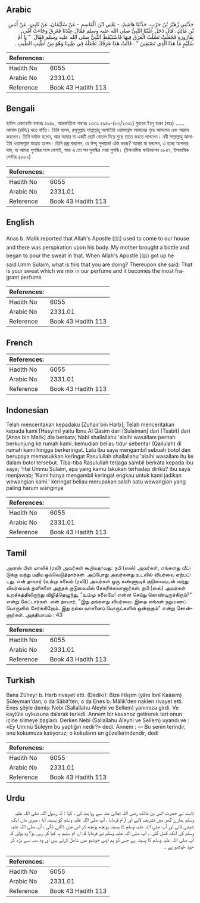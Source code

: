 ## Arabic


<div dir="rtl" lang="ar" style={{fontSize:'larger',backgroundColor:'#f8f9fa',padding:20}}>
حَدَّثَنِي زُهَيْرُ بْنُ حَرْبٍ، حَدَّثَنَا هَاشِمٌ، - يَعْنِي ابْنَ الْقَاسِمِ - عَنْ سُلَيْمَانَ، عَنْ ثَابِتٍ، عَنْ أَنَسِ بْنِ مَالِكٍ، قَالَ دَخَلَ عَلَيْنَا النَّبِيُّ صلى الله عليه وسلم فَقَالَ عِنْدَنَا فَعَرِقَ وَجَاءَتْ أُمِّي بِقَارُورَةٍ فَجَعَلَتْ تَسْلُتُ الْعَرَقَ فِيهَا فَاسْتَيْقَظَ النَّبِيُّ صلى الله عليه وسلم فَقَالَ ‏ "‏ يَا أُمَّ سُلَيْمٍ مَا هَذَا الَّذِي تَصْنَعِينَ ‏"‏ ‏.‏ قَالَتْ هَذَا عَرَقُكَ نَجْعَلُهُ فِي طِيبِنَا وَهُوَ مِنْ أَطْيَبِ الطِّيبِ ‏.‏
</div>
<div style={{backgroundColor:'#f8f9fa',padding:20, marginBottom: 10}}><table> <thead> <tr> <th>References:</th> <th></th> </tr> </thead> <tbody><tr><td>Hadith No</td><td>6055</td></tr><tr><td>Arabic No</td><td>2331.01</td></tr><tr><td>Reference</td><td>Book 43 Hadith 113</td></tr></tbody></table></div>

## Bengali


<div dir="ltr" lang="bn" style={{fontSize:'larger',backgroundColor:'#f8f9fa',padding:20}}>
হাদিস একাডেমি নাম্বারঃ ৫৯৪৯, আন্তর্জাতিক নাম্বারঃ ২৩৩১ ৫৯৪৯-(৮৩/২৩৩১) যুহায়র ইবনু হারব (রহঃ) ...... আনাস (রাযিঃ) হতে বর্ণিত। তিনি বলেন, রসূলুল্লাহ সাল্লাল্লাহু আলাইহি ওয়াসাল্লাম আমাদের গৃহে আসলেন এবং আরাম করলেন। তিনি ঘর্মাক্ত হলেন, আর আমার মা একটি ছোট বোতল নিয়ে মুছে তাতে ভরতে লাগলেন। নবী সাল্লাল্লাহু আলাইহি ওয়াসাল্লাম জাগ্রত হলেন। তিনি প্রশ্ন করলেন, হে উম্মু সুলায়ম! একি করছ? আমার মা বললেন, এ হচ্ছে আপনার ঘাম, যা আমরা সুগন্ধির সঙ্গে মেশাই, আর এ তো সব সুগন্ধির সেরা সুগন্ধি। (ইসলামিক ফাউন্ডেশন ৫৮৪৭, ইসলামিক সেন্টার ৫৮৮২)
</div>
<div style={{backgroundColor:'#f8f9fa',padding:20, marginBottom: 10}}><table> <thead> <tr> <th>References:</th> <th></th> </tr> </thead> <tbody><tr><td>Hadith No</td><td>6055</td></tr><tr><td>Arabic No</td><td>2331.01</td></tr><tr><td>Reference</td><td>Book 43 Hadith 113</td></tr></tbody></table></div>

## English


<div dir="ltr" lang="en" style={{fontSize:'larger',backgroundColor:'#f8f9fa',padding:20}}>
Anas b. Malik reported that Allah's Apostle (ﷺ) used to come to our house and there was perspiration upon his body. My mother brought a bottle and began to pour the sweat in that. When Allah's Apostle (ﷺ) got up he said:Umm Sulaim, what is this that you are doing? Thereupon she said: That is your sweat which we mix in our perfume and it becomes the most fragrant perfume
</div>
<div style={{backgroundColor:'#f8f9fa',padding:20, marginBottom: 10}}><table> <thead> <tr> <th>References:</th> <th></th> </tr> </thead> <tbody><tr><td>Hadith No</td><td>6055</td></tr><tr><td>Arabic No</td><td>2331.01</td></tr><tr><td>Reference</td><td>Book 43 Hadith 113</td></tr></tbody></table></div>

## French


<div dir="ltr" lang="fr" style={{fontSize:'larger',backgroundColor:'#f8f9fa',padding:20}}>

</div>
<div style={{backgroundColor:'#f8f9fa',padding:20, marginBottom: 10}}><table> <thead> <tr> <th>References:</th> <th></th> </tr> </thead> <tbody><tr><td>Hadith No</td><td>6055</td></tr><tr><td>Arabic No</td><td>2331.01</td></tr><tr><td>Reference</td><td>Book 43 Hadith 113</td></tr></tbody></table></div>

## Indonesian


<div dir="ltr" lang="id" style={{fontSize:'larger',backgroundColor:'#f8f9fa',padding:20}}>
Telah menceritakan kepadaku [Zuhair bin Harb]; Telah menceritakan kepada kami [Hasyim] yaitu Ibnu Al Qasim dari [Sulaiman] dari [Tsabit] dari [Anas bin Malik] dia berkata; Nabi shallallahu 'alaihi wasallam pernah berkunjung ke rumah kami. kemudian beliau tidur sebentar (Qailulah) di rumah kami hingga berkeringat. Lalu Ibu saya mengambil sebuah botol dan berupaya memasukkan keringat Rasulullah shallallahu 'alaihi wasallam itu ke dalam botol tersebut. Tiba-tiba Rasulullah terjaga sambil berkata kepada ibu saya; 'Hai Ummu Sulaim, apa yang kamu lakukan terhadap diriku? Ibu saya menjawab; 'Kami hanya mengambil keringat engkau untuk kami jadikan wewangian kami.' keringat beliau merupakan salah satu wewangian yang paling harum wanginya
</div>
<div style={{backgroundColor:'#f8f9fa',padding:20, marginBottom: 10}}><table> <thead> <tr> <th>References:</th> <th></th> </tr> </thead> <tbody><tr><td>Hadith No</td><td>6055</td></tr><tr><td>Arabic No</td><td>2331.01</td></tr><tr><td>Reference</td><td>Book 43 Hadith 113</td></tr></tbody></table></div>

## Tamil


<div dir="ltr" lang="ta" style={{fontSize:'larger',backgroundColor:'#f8f9fa',padding:20}}>
அனஸ் பின் மாலிக் (ரலி) அவர்கள் கூறியதாவது: நபி (ஸல்) அவர்கள், எங்களது வீட்டுக்கு வந்து மதிய ஓய்வெடுத்தார்கள். அப்போது அவர்களது உடலில் வியர்வை ஏற்பட்டது. என் தாயார் (உம்மு சுலைம் (ரலி)) அவர்கள் ஒரு கண்ணாடிக் குடுவையுடன் வந்து வியர்வைத் துளிகளை அந்தக் குடுவையில் சேகரிக்கலானார்கள். நபி (ஸல்) அவர்கள் உறக்கத்திலிருந்து விழித்தெழுந்து, "உம்மு சுலைமே! என்ன செய்து கொண்டிருக்கிறாய்?" என்று கேட்டார்கள். என் தாயார், "இது தங்களது வியர்வை. இதை எங்கள் நறுமணப் பொருளில் சேர்க்கிறோம். இது நல்ல வாசனைப் பொருட்களில் ஒன்றாகும்" என்று சொன்னார்கள். அத்தியாயம் : 43
</div>
<div style={{backgroundColor:'#f8f9fa',padding:20, marginBottom: 10}}><table> <thead> <tr> <th>References:</th> <th></th> </tr> </thead> <tbody><tr><td>Hadith No</td><td>6055</td></tr><tr><td>Arabic No</td><td>2331.01</td></tr><tr><td>Reference</td><td>Book 43 Hadith 113</td></tr></tbody></table></div>

## Turkish


<div dir="ltr" lang="tr" style={{fontSize:'larger',backgroundColor:'#f8f9fa',padding:20}}>
Bana Züheyr b. Harb rivayet etti. (Dediki): Bize Hâşim (yâni İbnî Kaâsım) Süleyman'dan, o da Sâbit'ten, o da Enes b. Mâlik'den naklen rivayet etti. Enes şöyle demiş: Nebi (Sallaîlahu Aleyhi ve Sellem) yanımıza girdi. Ve kaylûle uykusuna dalarak terledi. Annem bir kavanoz getirerek teri onun içine silmeye başladı. Derken Nebi (Sallaîlahu Aleyhi ve Sellem) uyandı ve : «Ey Ummü Süleym bu yaptığın nedir?» dedi. Annem : — Bu senin terindir, onu kokumuza katıyoruz; o kokuların en güzellerindendir, dedi
</div>
<div style={{backgroundColor:'#f8f9fa',padding:20, marginBottom: 10}}><table> <thead> <tr> <th>References:</th> <th></th> </tr> </thead> <tbody><tr><td>Hadith No</td><td>6055</td></tr><tr><td>Arabic No</td><td>2331.01</td></tr><tr><td>Reference</td><td>Book 43 Hadith 113</td></tr></tbody></table></div>

## Urdu


<div dir="rtl" lang="ur" style={{fontSize:'larger',backgroundColor:'#f8f9fa',padding:20}}>
ثابت نے حضرت انس بن مالک رضی اللہ تعالیٰ عنہ سے روایت کی ، کہا : کہ رسول اللہ صلی اللہ علیہ وسلم ہمارے گھر میں تشریف لائے اور آرام فرمایا ، آپ صلی اللہ علیہ وسلم کو پسینہ آیا ، میری ماں ایک شیشی لائی اور آپ صلی اللہ علیہ وسلم کا پسینہ پونچھ پونچھ کر اس میں ڈالنے لگی ، آپ صلی اللہ علیہ وسلم کی آنکھ کھل گئی ۔ آپ صلی اللہ علیہ وسلم نے فرمایا کہ اے ام سلیم یہ کیا کر رہی ہو؟ وہ بولی کہ آپ صلی اللہ علیہ وسلم کا پسینہ ہے جس کو ہم اپنی خوشبو میں شامل کرتے ہیں اور وہ سب سے بڑھ کر خود خوشبو ہے ۔
</div>
<div style={{backgroundColor:'#f8f9fa',padding:20, marginBottom: 10}}><table> <thead> <tr> <th>References:</th> <th></th> </tr> </thead> <tbody><tr><td>Hadith No</td><td>6055</td></tr><tr><td>Arabic No</td><td>2331.01</td></tr><tr><td>Reference</td><td>Book 43 Hadith 113</td></tr></tbody></table></div>
